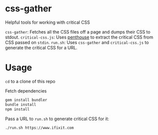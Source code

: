 # css-gather
Helpful tools for working with critical CSS

`css-gather`: Fetches all the CSS files off a page and dumps their CSS to stdout.
`critical-css.js`: Uses [penthouse](https://github.com/pocketjoso/penthouse) to extract the critical CSS from CSS passed on `stdin`.
`run.sh`: Uses `css-gather` and `critical-css.js` to generate the critical CSS for a URL.

# Usage
`cd` to a clone of this repo

Fetch dependencies
```sh
gem install bundler
bundle install
npm install
```

Pass a URL to `run.sh` to generate critical CSS for it:
```sh
./run.sh https://www.ifixit.com
```

